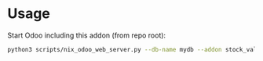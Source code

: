 # Usage

Start Odoo including this addon (from repo root):

```bash
python3 scripts/nix_odoo_web_server.py --db-name mydb --addon stock_valuation_layer_inventory_filter
```
